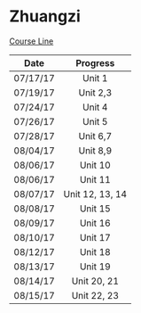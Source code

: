 Zhuangzi
===

[Course Line](http://ocw.aca.ntu.edu.tw/ntu-ocw/index.php/ocw/cou/103S123)

|Date       |  Progress   |
|-----------|:-----------:|
|07/17/17   | Unit 1      |
|07/19/17   | Unit 2,3    |
|07/24/17   | Unit 4      |
|07/26/17   | Unit 5      |
|07/28/17   | Unit 6,7    |
|08/04/17   | Unit 8,9    |
|08/06/17   | Unit 10     |
|08/06/17   | Unit 11     |
|08/07/17   | Unit 12, 13, 14 |
|08/08/17   | Unit 15     |
|08/09/17   | Unit 16     |
|08/10/17   | Unit 17     |
|08/12/17   | Unit 18     |
|08/13/17   | Unit 19     |
|08/14/17   | Unit 20, 21     |
|08/15/17   | Unit 22, 23     |

